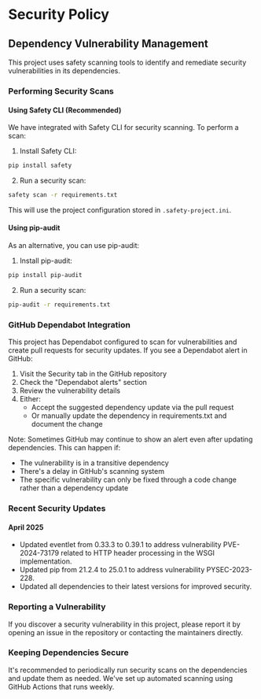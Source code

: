 # Security Policy

## Dependency Vulnerability Management

This project uses safety scanning tools to identify and remediate security vulnerabilities in its dependencies.

### Performing Security Scans

#### Using Safety CLI (Recommended)

We have integrated with Safety CLI for security scanning. To perform a scan:

1. Install Safety CLI:
```bash 
pip install safety
```

2. Run a security scan:
```bash
safety scan -r requirements.txt
```

This will use the project configuration stored in `.safety-project.ini`.

#### Using pip-audit

As an alternative, you can use pip-audit:

1. Install pip-audit:
```bash
pip install pip-audit
```

2. Run a security scan:
```bash
pip-audit -r requirements.txt
```

### GitHub Dependabot Integration

This project has Dependabot configured to scan for vulnerabilities and create pull requests for security updates. If you see a Dependabot alert in GitHub:

1. Visit the Security tab in the GitHub repository
2. Check the "Dependabot alerts" section
3. Review the vulnerability details
4. Either:
   - Accept the suggested dependency update via the pull request
   - Or manually update the dependency in requirements.txt and document the change

Note: Sometimes GitHub may continue to show an alert even after updating dependencies. This can happen if:
- The vulnerability is in a transitive dependency
- There's a delay in GitHub's scanning system
- The specific vulnerability can only be fixed through a code change rather than a dependency update

### Recent Security Updates

#### April 2025
- Updated eventlet from 0.33.3 to 0.39.1 to address vulnerability PVE-2024-73179 related to HTTP header processing in the WSGI implementation.
- Updated pip from 21.2.4 to 25.0.1 to address vulnerability PYSEC-2023-228.
- Updated all dependencies to their latest versions for improved security.

### Reporting a Vulnerability

If you discover a security vulnerability in this project, please report it by opening an issue in the repository or contacting the maintainers directly.

### Keeping Dependencies Secure

It's recommended to periodically run security scans on the dependencies and update them as needed. We've set up automated scanning using GitHub Actions that runs weekly. 